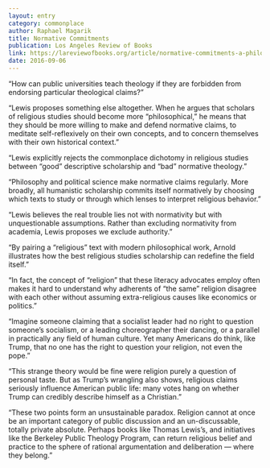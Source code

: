 ```yaml
---
layout: entry
category: commonplace
author: Raphael Magarik
title: Normative Commitments
publication: Los Angeles Review of Books
link: https://lareviewofbooks.org/article/normative-commitments-a-philosophical-vision-for-the-study-of-religion/
date: 2016-09-06
---
```


“How can public universities teach theology if they are forbidden from endorsing particular theological claims?”

“Lewis proposes something else altogether. When he argues that scholars of religious studies should become more “philosophical,” he means that they should be more willing to make and defend normative claims, to meditate self-reflexively on their own concepts, and to concern themselves with their own historical context.”

“Lewis explicitly rejects the commonplace dichotomy in religious studies between “good” descriptive scholarship and “bad” normative theology.”

“Philosophy and political science make normative claims regularly. More broadly, all humanistic scholarship commits itself normatively by choosing which texts to study or through which lenses to interpret religious behavior.”

“Lewis believes the real trouble lies not with normativity but with unquestionable assumptions. Rather than excluding normativity from academia, Lewis proposes we exclude authority.”

“By pairing a “religious” text with modern philosophical work, Arnold illustrates how the best religious studies scholarship can redefine the field itself.”

“In fact, the concept of “religion” that these literacy advocates employ often makes it hard to understand why adherents of “the same” religion disagree with each other without assuming extra-religious causes like economics or politics.”

“Imagine someone claiming that a socialist leader had no right to question someone’s socialism, or a leading choreographer their dancing, or a parallel in practically any field of human culture. Yet many Americans do think, like Trump, that no one has the right to question your religion, not even the pope.”

“This strange theory would be fine were religion purely a question of personal taste. But as Trump’s wrangling also shows, religious claims seriously influence American public life: many votes hang on whether Trump can credibly describe himself as a Christian.”

“These two points form an unsustainable paradox. Religion cannot at once be an important category of public discussion and an un-discussable, totally private absolute. Perhaps books like Thomas Lewis’s, and initiatives like the Berkeley Public Theology Program, can return religious belief and practice to the sphere of rational argumentation and deliberation — where they belong.”
